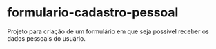 # formulario-cadastro-pessoal
Projeto para criação de um formulário em que seja possível receber os dados pessoais do usuário.
